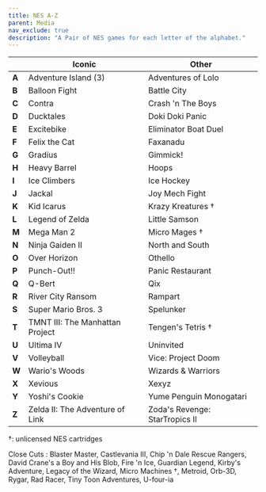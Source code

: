 ```yaml
---
title: NES A-Z
parent: Media
nav_exclude: true
description: "A Pair of NES games for each letter of the alphabet."
---
```


|       | Iconic                          | Other                          |
|-------|---------------------------------|--------------------------------|
| **A** | Adventure Island (3)            | Adventures of Lolo             |
| **B** | Balloon Fight                   | Battle City                    |
| **C** | Contra                          | Crash 'n The Boys              |
| **D** | Ducktales                       | Doki Doki Panic                |
| **E** | Excitebike                      | Eliminator Boat Duel           |
| **F** | Felix the Cat                   | Faxanadu                       |
| **G** | Gradius                         | Gimmick!                       |
| **H** | Heavy Barrel                    | Hoops                          |
| **I** | Ice Climbers                    | Ice Hockey                     |
| **J** | Jackal                          | Joy Mech Fight                 |
| **K** | Kid Icarus                      | Krazy Kreatures †              |
| **L** | Legend of Zelda                 | Little Samson                  |
| **M** | Mega Man 2                      | Micro Mages †                  |
| **N** | Ninja Gaiden II                 | North and South                |
| **O** | Over Horizon                    | Othello                        |
| **P** | Punch-Out!!                     | Panic Restaurant               |
| **Q** | Q-Bert                          | Qix                            |
| **R** | River City Ransom               | Rampart                        |
| **S** | Super Mario Bros. 3             | Spelunker                      |
| **T** | TMNT III: The Manhattan Project | Tengen's Tetris †              |
| **U** | Ultima IV                       | Uninvited                      |
| **V** | Volleyball                      | Vice: Project Doom             |
| **W** | Wario's Woods                   | Wizards & Warriors             |
| **X** | Xevious                         | Xexyz                          |
| **Y** | Yoshi's Cookie                  | Yume Penguin Monogatari        |
| **Z** | Zelda II: The Adventure of Link | Zoda's Revenge: StarTropics II |

†: unlicensed NES cartridges


Close Cuts
: Blaster Master, Castlevania III, Chip 'n Dale Rescue Rangers, David Crane's a Boy and His Blob, Fire 'n Ice, Guardian Legend, Kirby's Adventure, Legacy of the Wizard, Micro Machines †, Metroid, Orb-3D, Rygar, Rad Racer, Tiny Toon Adventures, U-four-ia

